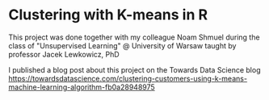 # Clustering with K-means in R
This project was done together with my colleague Noam Shmuel during the class of "Unsupervised Learning" 
@ University of Warsaw taught by professor Jacek Lewkowicz, PhD

I published a blog post about this project on the Towards Data Science blog 
https://towardsdatascience.com/clustering-customers-using-k-means-machine-learning-algorithm-fb0a28948975

